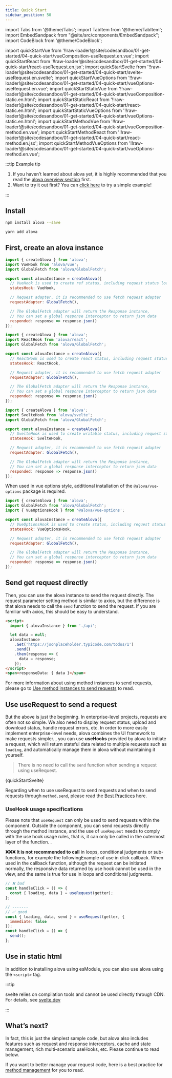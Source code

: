 ```yaml
---
title: Quick Start
sidebar_position: 50
---
```


import Tabs from '@theme/Tabs';
import TabItem from '@theme/TabItem';
import EmbedSandpack from "@site/src/components/EmbedSandpack";
import CodeBlock from '@theme/CodeBlock';

import quickStartVue from '!!raw-loader!@site/codesandbox/01-get-started/04-quick-start/vueComposition-useRequest.en.vue';
import quickStartReact from '!!raw-loader!@site/codesandbox/01-get-started/04-quick-start/react-useRequest.en.jsx';
import quickStartSvelte from '!!raw-loader!@site/codesandbox/01-get-started/04-quick-start/svelte-useRequest.en.svelte';
import quickStartVueOptions from '!!raw-loader!@site/codesandbox/01-get-started/04-quick-start/vueOptions-useRequest.en.vue';
import quickStartStaticVue from '!!raw-loader!@site/codesandbox/01-get-started/04-quick-start/vueComposition-static.en.html';
import quickStartStaticReact from '!!raw-loader!@site/codesandbox/01-get-started/04-quick-start/react-static.en.html';
import quickStartStaticVueOptions from '!!raw-loader!@site/codesandbox/01-get-started/04-quick-start/vueOptions-static.en.html';
import quickStartMethodVue from '!!raw-loader!@site/codesandbox/01-get-started/04-quick-start/vueComposition-method.en.vue';
import quickStartMethodReact from '!!raw-loader!@site/codesandbox/01-get-started/04-quick-start/react-method.en.jsx';
import quickStartMethodVueOptions from '!!raw-loader!@site/codesandbox/01-get-started/04-quick-start/vueOptions-method.en.vue';

:::tip Example tip

1. If you haven’t learned about alova yet, it is highly recommended that you read the [alova overview section](/tutorial/get-started/overview) first.
2. Want to try it out first? You can [click here](/tutorial/example/init-page) to try a simple example!

:::

## Install

<Tabs>
<TabItem value="1" label="npm">

```bash
npm install alova --save
```

</TabItem>
<TabItem value="2" label="yarn">

```bash
yarn add alova
```

</TabItem>
</Tabs>

## First, create an alova instance

<Tabs groupId="framework">
<TabItem value="1" label="vue composition">

```js
import { createAlova } from 'alova';
import VueHook from 'alova/vue';
import GlobalFetch from 'alova/GlobalFetch';

export const alovaInstance = createAlova({
  // VueHook is used to create ref status, including request status loading, response data data, request error object error, etc.
  statesHook: VueHook,

  // Request adapter, it is recommended to use fetch request adapter
  requestAdapter: GlobalFetch(),

  // The GlobalFetch adapter will return the Response instance,
  // You can set a global response interceptor to return json data
  responded: response => response.json()
});
```

</TabItem>
<TabItem value="2" label="react">

```js
import { createAlova } from 'alova';
import ReactHook from 'alova/react';
import GlobalFetch from 'alova/GlobalFetch';

export const alovaInstance = createAlova({
  // ReactHook is used to create react status, including request status loading, response data data, request error object error, etc.
  statesHook: ReactHook,

  // Request adapter, it is recommended to use fetch request adapter
  requestAdapter: GlobalFetch(),

  // The GlobalFetch adapter will return the Response instance,
  // You can set a global response interceptor to return json data
  responded: response => response.json()
});
```

</TabItem>
<TabItem value="3" label="svelte">

```js
import { createAlova } from 'alova';
import SvelteHook from 'alova/svelte';
import GlobalFetch from 'alova/GlobalFetch';

export const alovaInstance = createAlova({
  // SvelteHook is used to create writable status, including request status loading, response data data, request error object error, etc.
  statesHook: SvelteHook,

  // Request adapter, it is recommended to use fetch request adapter
  requestAdapter: GlobalFetch(),

  // The GlobalFetch adapter will return the Response instance,
  // You can set a global response interceptor to return json data
  responded: response => response.json()
});
```

</TabItem>
<TabItem value="4" label="vue options">

When used in vue options style, additional installation of the `@alova/vue-options` package is required.

```js
import { createAlova } from 'alova';
import GlobalFetch from 'alova/GlobalFetch';
import { VueOptionsHook } from '@alova/vue-options';

export const alovaInstance = createAlova({
  // VueOptionsHook is used to create status, including request status loading, response data data, request error object error, etc.
  statesHook: VueOptionsHook,

  // Request adapter, it is recommended to use fetch request adapter
  requestAdapter: GlobalFetch(),

  // The GlobalFetch adapter will return the Response instance,
  // You can set a global response interceptor to return json data
  responded: response => response.json()
});
```

</TabItem>

</Tabs>

## Send get request directly

Then, you can use the alova instance to send the request directly. The request parameter setting method is similar to axios, but the difference is that alova needs to call the `send` function to send the request. If you are familiar with axios, this should be easy to understand.

<Tabs groupId="framework">
<TabItem value="1" label="vue composition">

<EmbedSandpack template="vue" mainFile={quickStartMethodVue} editorHeight={400} containBaseURL={false} />

</TabItem>

<TabItem value="2" label="react">

<EmbedSandpack template="react" mainFile={quickStartMethodReact} editorHeight={400} containBaseURL={false} />

</TabItem>
<TabItem value="3" label="svelte">

```html
<script>
  import { alovaInstance } from './api';

  let data = null;
  alovaInstance
    .Get('https://jsonplaceholder.typicode.com/todos/1')
    .send()
    .then(response => {
      data = response;
    });
</script>
<span>responseData: { data }</span>
```

</TabItem>
<TabItem value="4" label="vue options">

<EmbedSandpack template="vue" deps="vue-options" mainFile={quickStartMethodVueOptions} editorHeight={400} containBaseURL={false} />

</TabItem>
</Tabs>

For more information about using method instances to send requests, please go to [Use method instances to send requests](/tutorial/next-step/send-request-directly) to read.

## Use useRequest to send a request

But the above is just the beginning. In enterprise-level projects, requests are often not so simple. We also need to display request status, upload and download status, handle request errors, etc. In order to more easily implement enterprise-level needs, alova combines the UI framework to make requests simpler. , you can use **useHooks** provided by alova to initiate a request, which will return stateful data related to multiple requests such as `loading`, and automatically manage them in alova without maintaining it yourself.

> There is no need to call the `send` function when sending a request using useRequest.

<Tabs groupId="framework">
<TabItem value="1" label="vue composition">

<EmbedSandpack template="vue" mainFile={quickStartVue} editorHeight={400} containBaseURL={false} />

</TabItem>
<TabItem value="2" label="react">

<EmbedSandpack template="react" mainFile={quickStartReact} editorHeight={400} containBaseURL={false} />

</TabItem>
<TabItem value="3" label="svelte">

<CodeBlock language="html">{quickStartSvelte}</CodeBlock>

</TabItem>
<TabItem value="4" label="vue options">

<EmbedSandpack template="vue" deps="vue-options" mainFile={quickStartVueOptions} editorHeight={400} containBaseURL={false} />

</TabItem>
</Tabs>

Regarding when to use useRequest to send requests and when to send requests through `method.send`, please read the [Best Practices](/tutorial/best-practice/skills) here.

### UseHook usage specifications

Please note that `useRequest` can only be used to send requests within the component. Outside the component, you can send requests directly through the method instance, and the use of `useRequest` needs to comply with the use hook usage rules, that is, it can only be called in the outermost layer of the function. .

**❌❌❌ It is not recommended to call** in loops, conditional judgments or sub-functions, for example the followingExample of use in click callback. When used in the callback function, although the request can be initiated normally, the responsive data returned by use hook cannot be used in the view, and the same is true for use in loops and conditional judgments.

```javascript
// ❌ bad
const handleClick = () => {
  const { loading, data } = useRequest(getter);
};

// -------
// ✅ good
const { loading, data, send } = useRequest(getter, {
  immediate: false
});
const handleClick = () => {
  send();
};
```

## Use in static html

In addition to installing alova using esModule, you can also use alova using the `<script>` tag.

<Tabs groupId="framework">
<TabItem value="1" label="vue composition">

<EmbedSandpack template="static" mainFile={quickStartStaticVue} editorHeight={700} />

</TabItem>
<TabItem value="2" label="react">

<EmbedSandpack template="static" mainFile={quickStartStaticReact} editorHeight={700} />

</TabItem>
<TabItem value="3" label="svelte">

:::tip

svelte relies on compilation tools and cannot be used directly through CDN. For details, see [svelte.dev](https://svelte.dev/)

:::

</TabItem>
<TabItem value="4" label="vue options">

<EmbedSandpack template="static" deps="vue-options" mainFile={quickStartStaticVueOptions} editorHeight={700} />

</TabItem>
</Tabs>

## What’s next?

In fact, this is just the simplest sample code, but alova also includes features such as request and response interceptors, cache and state management, rich multi-scenario useHooks, etc. Please continue to read below.

If you want to better manage your request code, here is a best practice for [method management](/tutorial/best-practice/method-manage) for you to read.
